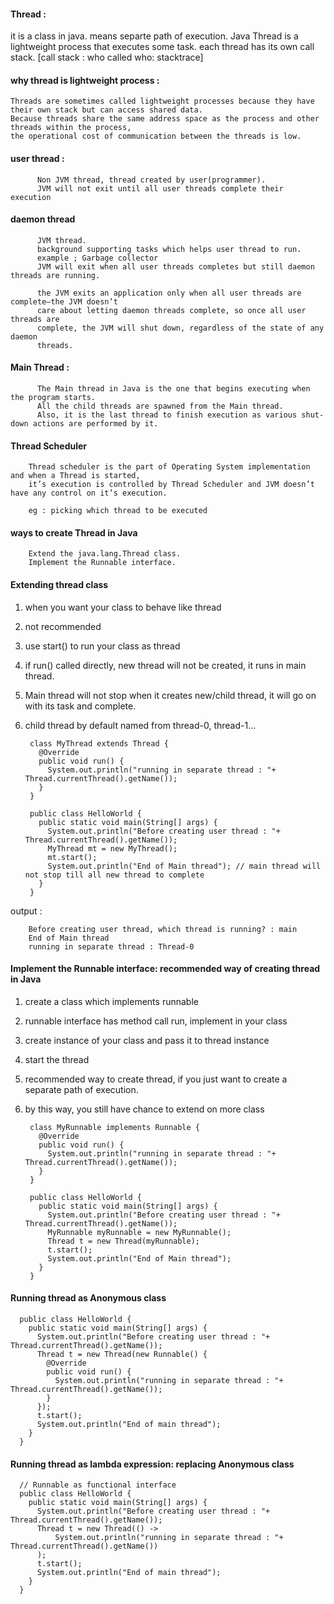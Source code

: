 #### Thread : 

  it is a class in java.
  means separte path of execution.
  Java Thread is a lightweight process that executes some task.
  each thread has its own call stack. [call stack : who called who: stacktrace]
   
#### why thread is lightweight process : 

    Threads are sometimes called lightweight processes because they have their own stack but can access shared data. 
    Because threads share the same address space as the process and other threads within the process, 
    the operational cost of communication between the threads is low. 

#### user thread : 

          Non JVM thread, thread created by user(programmer).
          JVM will not exit until all user threads complete their execution

#### daemon thread

          JVM thread. 
          background supporting tasks which helps user thread to run.
          example ; Garbage collector
          JVM will exit when all user threads completes but still daemon threads are running.
          
          the JVM exits an application only when all user threads are complete—the JVM doesn’t
          care about letting daemon threads complete, so once all user threads are
          complete, the JVM will shut down, regardless of the state of any daemon
          threads.

#### Main Thread : 

          The Main thread in Java is the one that begins executing when the program starts. 
          All the child threads are spawned from the Main thread. 
          Also, it is the last thread to finish execution as various shut-down actions are performed by it.

#### Thread Scheduler

        Thread scheduler is the part of Operating System implementation and when a Thread is started, 
        it’s execution is controlled by Thread Scheduler and JVM doesn’t have any control on it’s execution.

        eg : picking which thread to be executed

#### ways to create Thread in Java

        Extend the java.lang.Thread class.
        Implement the Runnable interface.


#### Extending thread class
        
1. when you want your class to behave like thread
2. not recommended
3. use start() to run your class as thread
4. if run() called directly, new thread will not be created, it runs in main thread.
5. Main thread will not stop when it creates new/child thread, it will go on with its task and complete.
6. child thread by default named from thread-0, thread-1...

        class MyThread extends Thread {
          @Override
          public void run() {           
            System.out.println("running in separate thread : "+ Thread.currentThread().getName());
          }
        }

        public class HelloWorld {
          public static void main(String[] args) {
            System.out.println("Before creating user thread : "+ Thread.currentThread().getName());
            MyThread mt = new MyThread();
            mt.start();		
            System.out.println("End of Main thread"); // main thread will not stop till all new thread to complete
          }
        }

output : 

        Before creating user thread, which thread is running? : main
        End of Main thread
        running in separate thread : Thread-0


#### Implement the Runnable interface: recommended way of creating thread in Java


1. create a class which implements runnable
2. runnable interface has method call run, implement in your class
3. create instance of your class and pass it to thread instance
4. start the thread
5. recommended way to create thread, if you just want to create a separate path of execution.
6. by this way, you still have chance to extend on more class


        class MyRunnable implements Runnable {
          @Override
          public void run() {
            System.out.println("running in separate thread : "+ Thread.currentThread().getName());
          }
        }

        public class HelloWorld {
          public static void main(String[] args) {
            System.out.println("Before creating user thread : "+ Thread.currentThread().getName());
            MyRunnable myRunnable = new MyRunnable();
            Thread t = new Thread(myRunnable);
            t.start();
            System.out.println("End of Main thread");
          }
        }


#### Running thread as Anonymous class

      public class HelloWorld {
        public static void main(String[] args) {
          System.out.println("Before creating user thread : "+ Thread.currentThread().getName());
          Thread t = new Thread(new Runnable() {			
            @Override
            public void run() {
              System.out.println("running in separate thread : "+ Thread.currentThread().getName());				
            }
          });
          t.start();
          System.out.println("End of main thread");
        }
      }


#### Running thread as lambda expression: replacing Anonymous class


      // Runnable as functional interface
      public class HelloWorld {
        public static void main(String[] args) {
          System.out.println("Before creating user thread : "+ Thread.currentThread().getName());
          Thread t = new Thread(() -> 
              System.out.println("running in separate thread : "+ Thread.currentThread().getName())					
          );
          t.start();
          System.out.println("End of main thread");
        }
      }

